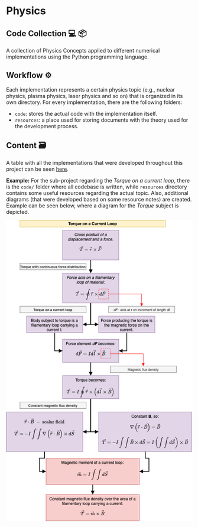 # Physics
## Code Collection 💻 📦

A collection of Physics Concepts applied to different numerical implementations using the Python programming language.

## Workflow ⚙️

Each implementation represents a certain physics topic (e.g., nuclear physics, plasma physics, laser physics and so on) that is organized in its own directory. For every implementation, there are the following folders:

* `code`: stores the actual code with the implementation itself.
* `resources`: a place used for storing documents with the theory used for the development process.

## Content 🗃

A table with all the implementations that were developed throughout this project can be seen [here](content.md).

**Example:** For the sub-project regarding the *Torque on a current loop*, there is the `code/` folder where all codebase is written, while `resources` directory contains some useful resources regarding the actual topic. Also, additional diagrams (that were developed based on some resource notes) are created. Example can be seen below, where a diagram for the *Torque* subject is depicted.

![](Code-Collection/Torque-Current-Loop/resources/torque_current_loop.png)